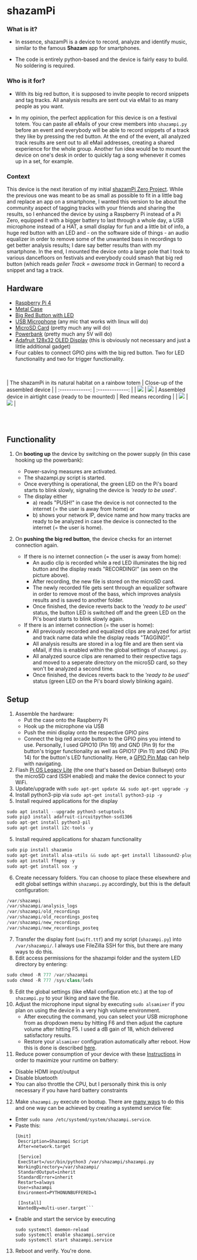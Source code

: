 shazamPi
========================

### What is it?
+ In essence, shazamPi is a device to record, analyze and identify music, similar to the famous **Shazam** app for smartphones. 

+ The code is entirely python-based and the device is fairly easy to build. No soldering is required.

### Who is it for?
+ With its big red button, it is supposed to invite people to record snippets and tag tracks. All analysis results are sent out via eMail to as many people as you want.

+ In my opinion, the perfect application for this device is on a festival totem. You can paste all eMails of your crew members into `shazampi.py` before an event and everybody will be able to record snippets of a track they like by pressing the red button. At the end of the event, all analyzed track results are sent out to all eMail addresses, creating a shared experience for the whole group. Another fun idea would be to mount the device on one's desk in order to quickly tag a song whenever it comes up in a set, for example.

### Context
This device is the next iteration of my initial [shazamPi Zero Project](https://github.com/chriskalv/shazamPi_Zero). While the previous one was meant to be as small as possible to fit in a little bag and replace an app on a smartphone, I wanted this version to be about the community aspect of tagging tracks with your friends and sharing the results, so I enhanced the device by using a Raspberry Pi instead of a Pi Zero, equipped it with a bigger battery to last through a whole day, a USB microphone instead of a HAT, a small display for fun and a little bit of info, a huge red button with an LED and - on the software side of things - an audio equalizer in order to remove some of the unwanted bass in recordings to get better analysis results; I dare say better results than with my smartphone. In the end, I mounted the device onto a large pole that I took to various dancefloors on festivals and everybody could smash that big red button (which reads *geiler Track = awesome track* in German) to record a snippet and tag a track.


## Hardware
+ [Raspberry Pi 4](https://www.raspberrypi.com/products/raspberry-pi-4-model-b/)
+ [Metal Case](https://geekworm.com/collections/raspberry-pi/products/raspberry-pi-4-model-b-armor-aluminum-alloy-case-protective-shell)
+ [Big Red Button with LED](https://www.berrybase.de/en/massive-arcade-button-100mm-beleuchtet-led-12v-dc?number=AB100L12-R)
+ [USB Microphone](https://www.amazon.de/gp/product/B0BZNJSMVM?psc=1) (any mic that works with linux will do)
+ [MicroSD Card](https://www.westerndigital.com/products/memory-cards/sandisk-extreme-uhs-i-microsd#SDSQXAF-032G-GN6MA) (pretty much any will do)
+ [Powerbank](https://www.amazon.de/gp/product/B0CGX6H8MQ?psc=1) (pretty much any 5V will do)
+ [Adafruit 128x32 OLED Display](https://learn.adafruit.com/adafruit-pioled-128x32-mini-oled-for-raspberry-pi/overview) (this is obviously not necessary and just a little additional gadget)
+ Four cables to connect GPIO pins with the big red button. Two for LED functionality and two for trigger functionality.

<br></br>
| The shazamPi in its natural habitat on a rainbow totem | Close-up of the assembled device |
| :-------------: | :-------------: |
| [![](https://i.imgur.com/Xtr6ozU.jpeg?raw=true)](https://i.imgur.com/Xtr6ozU.jpeg]) | [![](https://i.imgur.com/ufYXtpC.png?raw=true)](https://i.imgur.com/ufYXtpC.png])
| Assembled device in airtight case (ready to be mounted)  | Red means recording   |
| [![](https://i.imgur.com/bHJw52Y.jpeg?raw=true)](https://i.imgur.com/bHJw52Y.jpeg)   |   [![](https://i.imgur.com/9oyEOcI.jpeg?raw=true)](https://i.imgur.com/9oyEOcI.jpeg)   |

<br></br>

## Functionality

1. On **booting up** the device by switching on the power supply (in this case hooking up the powerbank):
   + Power-saving measures are activated.
   + The shazampi.py script is started. 
   + Once everything is operational, the green LED on the Pi's board starts to blink slowly, signaling the device is _'ready to be used'_.
   + The display either
     - a) reads "PUSH!" in case the device is not connected to the internet (= the user is away from home) or
     - b) shows your network IP, device name and how many tracks are ready to be analyzed in case the device is connected to the internet (= the user is home).

2. On **pushing the big red button**, the device checks for an internet connection again.
   + If there is no internet connection (= the user is away from home):
      - An audio clip is recorded while a red LED illuminates the big red button and the display reads "RECORDING!" (as seen on the picture above).
      - After recording, the new file is stored on the microSD card.
      - The newly recorded file gets sent through an equalizer software in order to remove most of the bass, which improves analysis results and is saved to another folder.
      - Once finished, the device reverts back to the _'ready to be used'_ status, the button LED is switched off and the green LED on the Pi's board starts to blink slowly again.
   + If there is an internet connection (= the user is home):
      - All previously recorded and equalized clips are analyzed for artist and track name data while the display reads "TAGGING!".
      - All analysis results are stored in a log file and are then sent via eMail, if this is enabled within the global settings of `shazampi.py`. 
      - All analyzed source clips are renamed to their respective tags and moved to a seperate directory on the microSD card, so they won't be analyzed a second time. 
      - Once finished, the devices reverts back to the _'ready to be used'_ status (green LED on the Pi's board slowly blinking again).

## Setup
1. Assemble the hardware:
   - Put the case onto the Raspberry Pi
   - Hook up the microphone via USB
   - Push the mini display onto the respective GPIO pins
   - Connect the big red arcade button to the GPIO pins you intend to use. Personally, I used GPIO10 (Pin 19) and GND (Pin 9) for the button's trigger functionality as well as GPIO17 (Pin 11) and GND (Pin 14) for the button's LED functionality. Here, a [GPIO Pin Map](https://www.bigmessowires.com/2018/05/26/raspberry-pi-gpio-programming-in-c/) can help with navigating.
1. Flash [Pi OS Legacy Lite](https://www.raspberrypi.com/software/) (the one that's based on Debian Bullseye) onto the microSD card (SSH enabled) and make the device connect to your WiFi.
2. Update/upgrade with `sudo apt-get update && sudo apt-get upgrade -y`
3. Install python3-pip via `sudo apt-get install python3-pip -y`
4. Install required applications for the display
```python
sudo apt install --upgrade python3-setuptools
sudo pip3 install adafruit-circuitpython-ssd1306
sudo apt-get install python3-pil
sudo apt-get install i2c-tools -y
```
5. Install required applications for shazam functionality
```python
sudo pip install shazamio
sudo apt-get install alsa-utils && sudo apt-get install libasound2-plugin-equal -y
sudo apt install ffmpeg -y
sudo apt-get install sox -y
```
6. Create necessary folders. You can choose to place these elsewhere and edit global settings within `shazampi.py` accordingly, but this is the default configuration:
```python
/var/shazampi
/var/shazampi/analysis_logs
/var/shazampi/old_recordings
/var/shazampi/old_recordings_posteq
/var/shazampi/new_recordings
/var/shazampi/new_recordings_posteq
```
7. Transfer the display font (`swift.ttf`) and my script (`shazampi.py`) into `/var/shazampi/`. I always use FileZilla SSH for this, but there are many ways to do this.
8. Edit access permissions for the shazampi folder and the system LED directory by entering:
```python
sudo chmod -R 777 /var/shazampi
sudo chmod -R 777 /sys/class/leds
```
9. Edit the global settings (like eMail configuration etc.) at the top of `shazampi.py` to your liking and save the file.
10. Adjust the microphone input signal by executing `sudo alsamixer` if you plan on using the device in a very high volume environment.
    - After executing the command, you can select your USB microphone from as dropdown menu by hitting F6 and then adjust the capture volume after hitting F5. I used a dB gain of 18, which delivered satisfactory results.
    - Restore your `alsamixer` configuration automatically after reboot. How this is done is described [here](https://dev.to/luisabianca/fix-alsactl-store-that-does-not-save-alsamixer-settings-130i).
11. Reduce power consumption of your device with these [Instructions](https://www.cnx-software.com/2021/12/09/raspberry-pi-zero-2-w-power-consumption/) in order to maximize your runtime on battery:
   - Disable HDMI input/output
   - Disable bluetooth
   - You can also throttle the CPU, but I personally think this is only necessary if you have hard battery constraints
12. Make `shazampi.py` execute on bootup. There are [many ways](https://www.dexterindustries.com/howto/run-a-program-on-your-raspberry-pi-at-startup/) to do this and one way can be achieved by creating a systemd service file:
   - Enter `sudo nano /etc/systemd/system/shazampi.service`.
   - Paste this:
     ```
     [Unit]
      Description=Shazampi Script
      After=network.target

      [Service]
      ExecStart=/usr/bin/python3 /var/shazampi/shazampi.py
      WorkingDirectory=/var/shazampi/
      StandardOutput=inherit
      StandardError=inherit
      Restart=always
      User=shazampi
      Environment=PYTHONUNBUFFERED=1

      [Install]
      WantedBy=multi-user.target```
   - Enable and start the service by executing
      ```
      sudo systemctl daemon-reload
      sudo systemctl enable shazampi.service
      sudo systemctl start shazampi.service
      ```
13. Reboot and verify. You're done.


